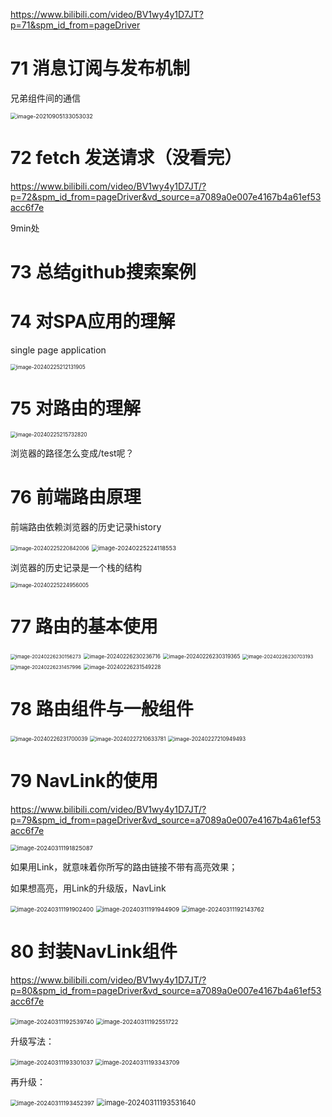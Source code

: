 https://www.bilibili.com/video/BV1wy4y1D7JT?p=71&spm_id_from=pageDriver

# 71 消息订阅与发布机制

兄弟组件间的通信

<img src="08.assets/image-20210905133053032.png" alt="image-20210905133053032" style="zoom:65%;" />

# 72 fetch 发送请求（没看完）

https://www.bilibili.com/video/BV1wy4y1D7JT/?p=72&spm_id_from=pageDriver&vd_source=a7089a0e007e4167b4a61ef53acc6f7e

9min处

# 73 总结github搜索案例

# 74 对SPA应用的理解

single page application

<img src="08.assets/image-20240225212131905.png" alt="image-20240225212131905" style="zoom:60%;" />

# 75 对路由的理解

<img src="08.assets/image-20240225215732820.png" alt="image-20240225215732820" style="zoom: 60%;" />

浏览器的路径怎么变成/test呢？

# 76 前端路由原理

前端路由依赖浏览器的历史记录history

<img src="08.assets/image-20240225220842006.png" alt="image-20240225220842006" style="zoom:60%;" />

<img src="08.assets/image-20240225224118553.png" alt="image-20240225224118553" style="zoom:67%;" />

浏览器的历史记录是一个栈的结构

<img src="08.assets/image-20240225224956005.png" alt="image-20240225224956005" style="zoom:60%;" />

# 77 路由的基本使用

<img src="08.assets/image-20240226230156273.png" alt="image-20240226230156273" style="zoom:55%;" />

<img src="08.assets/image-20240226230236716.png" alt="image-20240226230236716" style="zoom:60%;" />

<img src="08.assets/image-20240226230319365.png" alt="image-20240226230319365" style="zoom:60%;" />

<img src="08.assets/image-20240226230703193.png" alt="image-20240226230703193" style="zoom:55%;" />

<img src="08.assets/image-20240226231457996.png" alt="image-20240226231457996" style="zoom:55%;" />

<img src="08.assets/image-20240226231549228.png" alt="image-20240226231549228" style="zoom:60%;" />

# 78 路由组件与一般组件

<img src="08.assets/image-20240226231700039.png" alt="image-20240226231700039" style="zoom:60%;" />

<img src="08.assets/image-20240227210633781.png" alt="image-20240227210633781" style="zoom:60%;" />

<img src="08.assets/image-20240227210949493.png" alt="image-20240227210949493" style="zoom:60%;" />

# 79 NavLink的使用

https://www.bilibili.com/video/BV1wy4y1D7JT/?p=79&spm_id_from=pageDriver&vd_source=a7089a0e007e4167b4a61ef53acc6f7e

<img src="08 71——80节.assets/image-20240311191825087.png" alt="image-20240311191825087" style="zoom:67%;" />

如果用Link，就意味着你所写的路由链接不带有高亮效果；

如果想高亮，用Link的升级版，NavLink

<img src="08 71——80节.assets/image-20240311191902400.png" alt="image-20240311191902400" style="zoom:67%;" />

<img src="08 71——80节.assets/image-20240311191944909.png" alt="image-20240311191944909" style="zoom:67%;" />

<img src="08 71——80节.assets/image-20240311192143762.png" alt="image-20240311192143762" style="zoom:67%;" />

# 80 封装NavLink组件

https://www.bilibili.com/video/BV1wy4y1D7JT/?p=80&spm_id_from=pageDriver&vd_source=a7089a0e007e4167b4a61ef53acc6f7e

<img src="08 71——80节.assets/image-20240311192539740.png" alt="image-20240311192539740" style="zoom:67%;" />

<img src="08 71——80节.assets/image-20240311192551722.png" alt="image-20240311192551722" style="zoom:67%;" />

升级写法：

<img src="08 71——80节.assets/image-20240311193301037.png" alt="image-20240311193301037" style="zoom:67%;" />

<img src="08 71——80节.assets/image-20240311193343709.png" alt="image-20240311193343709" style="zoom:67%;" />

再升级：

<img src="08 71——80节.assets/image-20240311193452397.png" alt="image-20240311193452397" style="zoom:67%;" />

<img src="08 71——80节.assets/image-20240311193531640.png" alt="image-20240311193531640" style="zoom:80%;" />






















